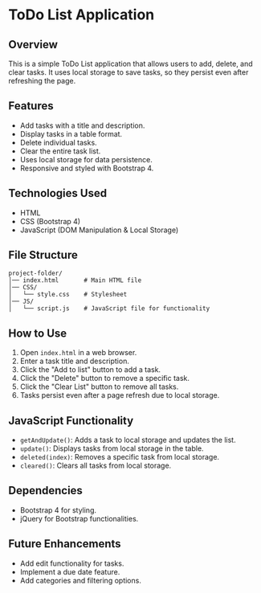 # ToDo List Application

## Overview
This is a simple ToDo List application that allows users to add, delete, and clear tasks. It uses local storage to save tasks, so they persist even after refreshing the page.

## Features
- Add tasks with a title and description.
- Display tasks in a table format.
- Delete individual tasks.
- Clear the entire task list.
- Uses local storage for data persistence.
- Responsive and styled with Bootstrap 4.

## Technologies Used
- HTML
- CSS (Bootstrap 4)
- JavaScript (DOM Manipulation & Local Storage)

## File Structure
```
project-folder/
│── index.html       # Main HTML file
│── CSS/
│   └── style.css    # Stylesheet
│── JS/
│   └── script.js    # JavaScript file for functionality
```

## How to Use
1. Open `index.html` in a web browser.
2. Enter a task title and description.
3. Click the "Add to list" button to add a task.
4. Click the "Delete" button to remove a specific task.
5. Click the "Clear List" button to remove all tasks.
6. Tasks persist even after a page refresh due to local storage.

## JavaScript Functionality
- `getAndUpdate()`: Adds a task to local storage and updates the list.
- `update()`: Displays tasks from local storage in the table.
- `deleted(index)`: Removes a specific task from local storage.
- `cleared()`: Clears all tasks from local storage.

## Dependencies
- Bootstrap 4 for styling.
- jQuery for Bootstrap functionalities.

## Future Enhancements
- Add edit functionality for tasks.
- Implement a due date feature.
- Add categories and filtering options.
